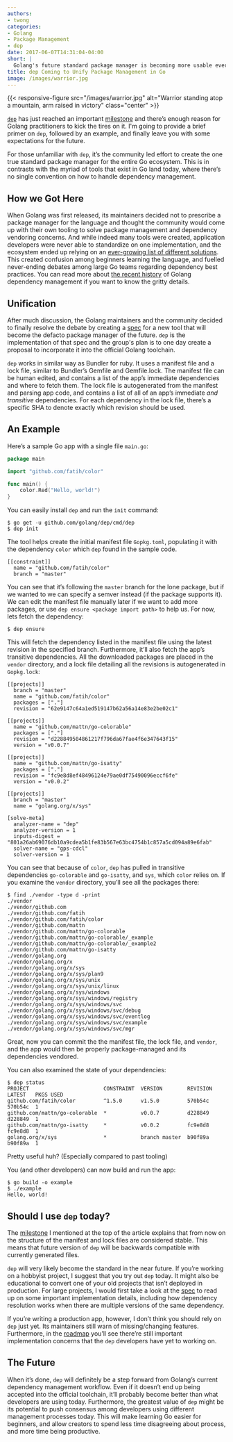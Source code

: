 ```yaml
---
authors:
- twong
categories:
- Golang
- Package Management
- dep
date: 2017-06-07T14:31:04-04:00
short: |
  Golang's future standard package manager is becoming more usable everyday. Here's why it's necessary and how you can try it out today.
title: dep Coming to Unify Package Management in Go
image: /images/warrior.jpg
---
```


{{< responsive-figure src="/images/warrior.jpg" alt="Warrior standing atop a mountain, arm raised in victory" class="center" >}}

[`dep`](https://github.com/golang/dep) has just reached an important [milestone](https://github.com/golang/dep/issues/276) and there’s enough reason for Golang practitioners to kick the tires on it. I'm going to provide a brief primer on `dep`, followed by an example, and finally leave you with some expectations for the future.

For those unfamiliar with `dep`, it’s the community led effort to create the one true standard package manager for the entire Go ecosystem. This is in contrasts with the myriad of tools that exist in Go land today, where there’s no single convention on how to handle dependency management.

## How we Got Here
When Golang was first released, its maintainers decided not to prescribe a package manager for the language and thought the community would come up with their own tooling to solve package management and dependency vendoring concerns. And while indeed many tools were created, application developers were never able to standardize on one implementation, and the ecosystem ended up relying on an [ever-growing list of different solutions](https://github.com/golang/go/wiki/PackageManagementTools). This created confusion among beginners learning the language, and fuelled never-ending debates among large Go teams regarding dependency best practices. You can read more about [the recent history](https://blog.gopheracademy.com/advent-2016/saga-go-dependency-management/) of Golang dependency management if you want to know the gritty details.

## Unification
After much discussion, the Golang maintainers and the community decided to finally resolve the debate by creating a [spec](https://docs.google.com/document/d/1qnmjwfMmvSCDaY4jxPmLAccaaUI5FfySNE90gB0pTKQ/edit?disco=AAAAA27AQws) for a new tool that will become the defacto package manager of the future. `dep` is the implementation of that spec and the group's plan is to one day create a proposal to incorporate it into the official Golang toolchain.

`dep` works in similar way as Bundler for ruby. It uses a manifest file and a lock file, similar to Bundler’s Gemfile and Gemfile.lock. The manifest file can be human edited, and contains a list of the app’s immediate dependencies and where to fetch them. The lock file is autogenerated from the manifest and parsing app code, and contains a list of all of an app’s immediate *and transitive* dependencies. For each dependency in the lock file, there’s a specific SHA to denote exactly which revision should be used.

## An Example
Here’s a sample Go app with a single file `main.go`:

```Go
package main

import "github.com/fatih/color"

func main() {
    color.Red("Hello, world!")
}
```

You can easily install `dep` and run the `init` command:

```
$ go get -u github.com/golang/dep/cmd/dep
$ dep init
```

The tool helps create the initial manifest file `Gopkg.toml`, populating it with the dependency `color` which `dep` found in the sample code.

```
[[constraint]]
  name = "github.com/fatih/color"
  branch = "master"
```

You can see that it’s following the `master` branch for the lone package, but if we wanted to we can specify a semver instead (if the package supports it). We can edit the manifest file manually later if we want to add more packages, or use `dep ensure <package import path>` to help us. For now, lets fetch the dependency:

```
$ dep ensure
```

This will fetch the dependency listed in the manifest file using the latest revision in the specified branch. Furthermore, it’ll also fetch the app’s transitive dependencies. All the downloaded packages are placed in the `vendor` directory, and a lock file detailing all the revisions is autogenerated in `Gopkg.lock`:

```
[[projects]]
  branch = "master"
  name = "github.com/fatih/color"
  packages = ["."]
  revision = "62e9147c64a1ed519147b62a56a14e83e2be02c1"

[[projects]]
  name = "github.com/mattn/go-colorable"
  packages = ["."]
  revision = "d228849504861217f796da67fae4f6e347643f15"
  version = "v0.0.7"

[[projects]]
  name = "github.com/mattn/go-isatty"
  packages = ["."]
  revision = "fc9e8d8ef48496124e79ae0df75490096eccf6fe"
  version = "v0.0.2"

[[projects]]
  branch = "master"
  name = "golang.org/x/sys"

[solve-meta]
  analyzer-name = "dep"
  analyzer-version = 1
  inputs-digest = "801a26ab69076db10a9cdea5b1fe83b567e63bc4754b1c857a5cd094a89e6fab"
  solver-name = "gps-cdcl"
  solver-version = 1
```

You can see that because of `color`, `dep` has pulled in transitive dependencies `go-colorable` and `go-isatty`, and `sys`, which `color` relies on. If you examine the `vendor` directory, you’ll see all the packages there:

```
$ find ./vendor -type d -print
./vendor
./vendor/github.com
./vendor/github.com/fatih
./vendor/github.com/fatih/color
./vendor/github.com/mattn
./vendor/github.com/mattn/go-colorable
./vendor/github.com/mattn/go-colorable/_example
./vendor/github.com/mattn/go-colorable/_example2
./vendor/github.com/mattn/go-isatty
./vendor/golang.org
./vendor/golang.org/x
./vendor/golang.org/x/sys
./vendor/golang.org/x/sys/plan9
./vendor/golang.org/x/sys/unix
./vendor/golang.org/x/sys/unix/linux
./vendor/golang.org/x/sys/windows
./vendor/golang.org/x/sys/windows/registry
./vendor/golang.org/x/sys/windows/svc
./vendor/golang.org/x/sys/windows/svc/debug
./vendor/golang.org/x/sys/windows/svc/eventlog
./vendor/golang.org/x/sys/windows/svc/example
./vendor/golang.org/x/sys/windows/svc/mgr
```

Great, now you can commit the the manifest file, the lock file, and `vendor`, and the app would then be properly package-managed and its dependencies vendored.

You can also examined the state of your dependencies:

```
$ dep status
PROJECT                        CONSTRAINT  VERSION        REVISION  LATEST   PKGS USED
github.com/fatih/color         ^1.5.0      v1.5.0         570b54c   570b54c  1
github.com/mattn/go-colorable  *           v0.0.7         d228849   d228849  1
github.com/mattn/go-isatty     *           v0.0.2         fc9e8d8   fc9e8d8  1
golang.org/x/sys               *           branch master  b90f89a   b90f89a  1
```

Pretty useful huh? (Especially compared to past tooling)

You (and other developers) can now build and run the app:

```
$ go build -o example
$ ./example
Hello, world!
```


## Should I use `dep` today?
The [milestone](https://github.com/golang/dep/issues/276) I mentioned at the top of the article explains that from now on the structure of the manifest and lock files are considered stable. This means that future version of `dep` will be backwards compatible with currently generated files.

`dep` will very likely become the standard in the near future. If you’re working on a hobbyist project, I suggest that you try out `dep` today. It might also be educational to convert one of your old projects that isn’t deployed in production. For large projects, I would first take a look at the [spec](https://docs.google.com/document/d/1qnmjwfMmvSCDaY4jxPmLAccaaUI5FfySNE90gB0pTKQ/edit?usp=sharing) to read up on some important implementation details, including how dependency resolution works when there are multiple versions of the same dependency.

If you’re writing a production app, however, I don’t think you should rely on `dep` just yet. Its maintainers still warn of missing/changing features. Furthermore, in the [roadmap](https://github.com/golang/dep/wiki/Roadmap) you’ll see there’re still important implementation concerns that the `dep` developers have yet to working on.

## The Future
When it’s done, `dep` will definitely be a step forward from Golang’s current dependency management workflow. Even if it doesn’t end up being accepted into the official toolchain, it’ll probably become better than what developers are using today. Furthermore, the greatest value of `dep` might be its potential to push consensus among developers using different management processes today. This will make learning Go easier for beginners, and allow creators to spend less time disagreeing about process, and more time being productive.


